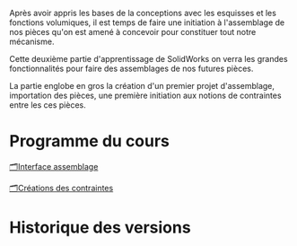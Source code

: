 Après avoir appris les bases de la conceptions avec les esquisses et les fonctions volumiques, il est temps de faire une initiation à l'assemblage de nos pièces qu'on est amené à concevoir pour constituer tout notre mécanisme.

Cette deuxième partie d'apprentissage de SolidWorks on verra les grandes fonctionnalités pour faire des assemblages de nos futures pièces.

La partie englobe en gros la création d'un premier projet d'assemblage, importation des pièces, une première initiation aux notions de contraintes entre les ces pièces.

# Programme du cours

[🗂️Interface assemblage](Interface_assemblage/🗂️interface_assemblage.md)

[🗂️Créations des contraintes](Creation_des_contraintes/🗂️creation_des_contraintes.md)

# Historique des versions
